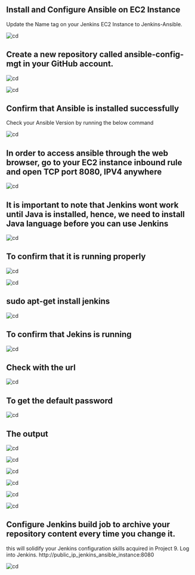## Install and Configure Ansible on EC2 Instance
 Update the Name tag on your Jenkins EC2 Instance to Jenkins-Ansible.
   
![cd](./img/1_instance.png)

## Create a new repository called ansible-config-mgt in your GitHub account.

![cd](./img/2_ansibleconfig.png)

![cd](./img/2_ansibleinstallation.png)

## Confirm that Ansible is installed successfully
Check your Ansible Version by running the below command

![cd](./img/3_ansibleversion.png)

## In order to access ansible through the web browser, go to your EC2 instance inbound rule and open TCP port 8080, IPV4 anywhere

![cd](./img/4_port8080.png)

## It is important to note that Jenkins wont work until Java is installed, hence, we need to install Java language before you can use Jenkins

![cd](./img/5_javainstall.png)

## To confirm that it is running properly

![cd](./img/6_javaisrunning.png)

![cd](./img/7_javarun2.png)

## sudo apt-get install jenkins

![cd](./img/8_jenkinsinstall.png)

## To confirm that Jekins is running

![cd](./img/9_jenkinsstatus.png)

## Check with the url

![cd](./img/10_jenkinsurl.png)

## To get the default password

![cd](./img/11_jenkinspassword.png)

## The output

![cd](./img/12_jenkinsoutput.png)

![cd](./img/13_jenkinslogin.png)

![cd](./img/17_jenkinsproject.png)

![cd](./img/18_jenkinsgeneral.png)

![cd](./img/19_jenkinsmain.png)

![cd](./img/21_jenkinstrigger.png)

## Configure Jenkins build job to archive your repository content every time you change it.
this will solidify your Jenkins configuration skills acquired in Project 9.
Log into Jenkins.
http://public_ip_jenkins_ansible_instance:8080

![cd](./img/22_ansiblebuild.png)


